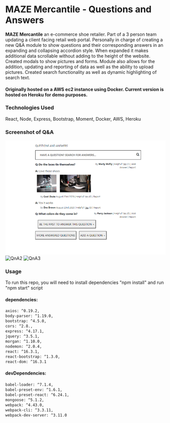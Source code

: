 # MAZE Mercantile - Questions and Answers

**MAZE Mercantile** an e-commerce shoe retailer.
Part of a 3 person team updating a client facing retail web portal.
Personally in charge of creating a new Q&A module to show questions and their corresponding answers in an expanding and collapsing accordion style.
When expanded it makes additional data scrollable without adding to the height of the website. Created modals to show pictures and forms.
Module also allows for the addition, updating and reporting of data as well as the ability to upload pictures.
Created search functionality as well as dynamic highlighting of search text.

#### Originally hosted on a AWS ec2 instance using Docker. Current version is hosted on Heroku for demo purposes.


### Technologies Used
React, Node, Express, Bootstrap, Moment, Docker, AWS, Heroku

### Screenshot of Q&A
![QnA1](/QnA1.png)
![QnA2](/QnA2.png)
![QnA3](/QnA3.png)

### Usage
To run this repo, you will need to install dependencies "npm install" and run "npm start" script

#### dependencies:
    axios: ^0.19.2,
    body-parser: ^1.19.0,
    bootstrap: ^4.5.0,
    cors: ^2.8.,
    express: ^4.17.1,
    jquery: ^3.5.1,
    morgan: ^1.10.0,
    nodemon: ^2.0.4,
    react: ^16.3.1,
    react-bootstrap: ^1.3.0,
    react-dom: ^16.3.1

 #### devDependencies:
    babel-loader: ^7.1.4,
    babel-preset-env: ^1.6.1,
    babel-preset-react: ^6.24.1,
    mongoose: ^5.1.2,
    webpack: ^4.43.0,
    webpack-cli: ^3.3.11,
    webpack-dev-server: ^3.11.0
